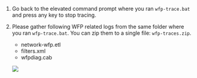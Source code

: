 1. Go back to the elevated command prompt where you ran `wfp-trace.bat` and press any key to stop tracing.
2. Please gather following WFP related logs from the same folder where you ran `wfp-trace.bat`. You can zip them to a single file: `wfp-traces.zip`.

    - network-wfp.etl
    - filters.xml
    - wfpdiag.cab

    ![](https://joji.blob.core.windows.net/recipe/wfp-traces-2.png)
